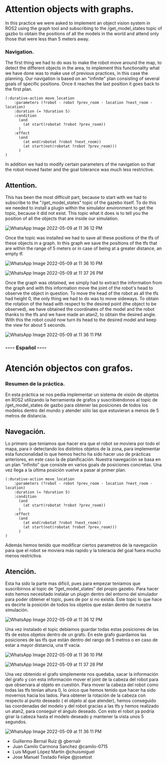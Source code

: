 # Attention objects with graphs.

In this practice we were asked to implement an object vision system in ROS2 using the graph tool and subscribing to the /get_model_states topic of gazbo to obtain the positions of all the models in the world and attend only those that were less than 5 meters away.

### Navigation.
The first thing we had to do was to make the robot move around the map, to detect the different objects in the area, to implement this functionality what we have done was to make use of previous practices, in this case the planning.
Our navigation is based on an "infinite" plan consisting of several goals of specific positions. Once it reaches the last position it goes back to the first plan.
```
(:durative-action move_location
    :parameters (?robot - robot ?prev_room - location ?next_room - location)
    :duration (= ?duration 5)
    :condition 
      (and
        (at start(robotat ?robot ?prev_room))
      )
    :effect 
      (and  
        (at end(robotat ?robot ?next_room))
        (at start(not(robotat ?robot ?prev_room)))
      )
)
```
In addition we had to modify certain parameters of the navigation so that the robot moved faster and the goal tolerance was much less restrictive.

## Attention.
This has been the most difficult part, because to start with we had to subscribe to the "/get_model_states" topic of the gazebo itself. To do this we needed to install a plugin within the simulator environment to get the topic, because it did not exist. This topic what it does is to tell you the position of all the objects that are inside our simulation. 

![WhatsApp Image 2022-05-09 at 11 36 12 PM](https://user-images.githubusercontent.com/73531592/167507706-a49950b0-d766-407e-8571-20861923c202.jpeg)

Once the topic was installed we had to save all these positions of the tfs of these objects in a graph. In this graph we save the positions of the tfs that are within the range of 5 meters or in case of being at a greater distance, an empty tf.

![WhatsApp Image 2022-05-09 at 11 36 10 PM](https://user-images.githubusercontent.com/73531592/167507362-60f453ad-22e2-462a-b6a9-70ac85cc4719.jpeg)

![WhatsApp Image 2022-05-09 at 11 37 26 PM](https://user-images.githubusercontent.com/73531592/167507397-15ec6c63-e596-4e45-a8cf-d1db78f032b5.jpeg)

Once the graph was obtained, we simply had to extract the information from the graph and with this information move the joint of the robot's head to observe the object in question.
To move the head of the robot as all the tfs had height 0, the only thing we had to do was to move sideways. To obtain the rotation of the head with respect to the desired point (the object to be observed), we have obtained the coordinates of the model and the robot thanks to the tfs and we have made an atan2, to obtain the desired angle.
With this the robot could now turn its head to the desired model and keep the view for about 5 seconds.

![WhatsApp Image 2022-05-09 at 11 36 11 PM](https://user-images.githubusercontent.com/73531592/167507720-30ad07df-fdd2-4779-ae5d-bfd6db0e3937.jpeg)



###                                                                     ---- Español ----

# Atención objectos con grafos.

### Resumen de la práctica.
En esta práctica se nos pedía implementar un sistema de visión de objetos en ROS2 utilizando la herramienta de grafos y suscribiéndonos al topic de /get_model_states de gazbo para obtener las posiciones de todos los modelos dentro del mundo y atender sólo las que estuvieran a menos de 5 metros de distancia.


## Navegación.
Lo primero que teníamos que hacer era que el robot se moviera por todo el mapa, para ir detectando los distintos objetos de la zona, para implementar esta funcionalidad lo que hemos hecho ha sido hacer uso de prácticas anteriores, en este caso la de planificación.
Nuestra navegación se basa en un plan “infinito” que consiste en varios goals de posiciones concretas. Una vez llega a la última posición vuelve a pasar al primer plan.
```
(:durative-action move_location
    :parameters (?robot - robot ?prev_room - location ?next_room - location)
    :duration (= ?duration 5)
    :condition 
      (and
        (at start(robotat ?robot ?prev_room))
      )
    :effect 
      (and  
        (at end(robotat ?robot ?next_room))
        (at start(not(robotat ?robot ?prev_room)))
      )
)
```
Además hemos tenido que modificar ciertos parametros de la navegación para que el robot se moviera más rapido y la toleracia del goal fuera mucho menos restrictiva.


## Atención.
Esta ha sido la parte mas difícil, pues para empezar teníamos que suscribirnos al topic de “/get_model_states” del propio gazebo. Para hacer esto hemos necesitado instalar un plugin dentro del entorno del simulador para poder obtener el topic, pues de por si no existía. Este topic lo que hace es decirte la posición de todos los objetos que están dentro de nuestra simulación.

![WhatsApp Image 2022-05-09 at 11 36 12 PM](https://user-images.githubusercontent.com/73531592/167507706-a49950b0-d766-407e-8571-20861923c202.jpeg)

Una vez instalado el topic debíamos guardar todas estas posiciones de las tfs de estos objetos dentro de un grafo. En este grafo guardamos las posiciones de las tfs que están dentro del rango de 5 metros o en caso de estar a mayor distancia, una tf vacia.

![WhatsApp Image 2022-05-09 at 11 36 10 PM](https://user-images.githubusercontent.com/73531592/167507362-60f453ad-22e2-462a-b6a9-70ac85cc4719.jpeg)

![WhatsApp Image 2022-05-09 at 11 37 26 PM](https://user-images.githubusercontent.com/73531592/167507397-15ec6c63-e596-4e45-a8cf-d1db78f032b5.jpeg)

Una vez obtenido el grafo simplemente nos quedaba, sacar la información del grafo y con esta información mover el joint de la cabeza del robot para que observara al objeto en cuestión.
Para mover la cabeza del robot como todas las tfs tenían altura 0, lo único que hemos tenido que hacer ha sido movernos hacia los lados. Para obtener la rotación de la cabeza con respecto al punto deseado ( el objeto al que atender), hemos conseguido las coordenadas del modelo y del robot gracias a las tfs y hemos realizado un atan2, para conseguir el ángulo deseado.
Con esto el robot ya podría girar la cabeza hasta el modelo deseado y mantener la vista unos 5 segundos.

![WhatsApp Image 2022-05-09 at 11 36 11 PM](https://user-images.githubusercontent.com/73531592/167507720-30ad07df-fdd2-4779-ae5d-bfd6db0e3937.jpeg)

- Guillermo Bernal Ruiz 
@ gbernalr
- Juan Camilo Carmona Sanchez @camilo-0715
- Luis Miguel López Martín @chuismiguel
- Jose Manuel Tostado Felipe @josetost

